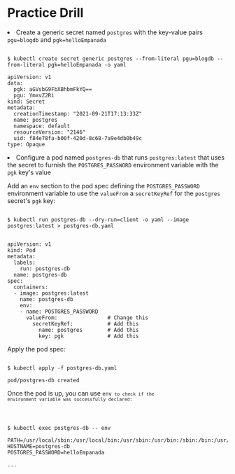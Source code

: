 <!-- CKAD Self-Study Mod 4 -->

# Practice Drill

<li>Create a generic secret named <code>postgres</code> with the key-value pairs <code>pgu=blogdb</code> and <code>pgk=helloEmpanada</code></li>

<pre class="wp-block-code"><code>
$ kubectl create secret generic postgres --from-literal pgu=blogdb --from-literal pgk=helloEmpanada -o yaml

apiVersion: v1
data:
  pgk: aGVsbG9FbXBhbmFkYQ==
  pgu: YmxvZ2Ri
kind: Secret
metadata:
  creationTimestamp: "2021-09-21T17:13:33Z"
  name: postgres
  namespace: default
  resourceVersion: "2146"
  uid: f84e78fa-b00f-420d-8c68-7a9e4db0b49c
type: Opaque
</code></pre>

<li>Configure a pod named <code>postgres-db</code> that runs <code>postgres:latest</code> that uses the secret to furnish the <code>POSTGRES_PASSWORD</code> environment variable with the <code>pgk</code> key's value</li>

Add an <code>env</code> section to the pod spec defining the <code>POSTGRES_PASSWORD</code> environment variable to use the <code>valueFrom</code> a <code>secretKeyRef</code> for the <code>postgres</code> secret's <code>pgk</code> key:

<pre class="wp-block-code"><code>
$ kubectl run postgres-db --dry-run=client -o yaml --image postgres:latest > postgres-db.yaml
</code></pre>

<pre class="wp-block-code"><code>
apiVersion: v1
kind: Pod
metadata:
  labels:
    run: postgres-db
  name: postgres-db
spec:
  containers:
  - image: postgres:latest
    name: postgres-db
    env:
    - name: POSTGRES_PASSWORD
      valueFrom:                # Change this
        secretKeyRef:           # Add this
          name: postgres        # Add this
          key: pgk              # Add this
</code></pre>

Apply the pod spec:

<pre class="wp-block-code"><code>
$ kubectl apply -f postgres-db.yaml

pod/postgres-db created
</code></pre>

Once the pod is up, you can use <code>env<code> to check if the environment variable was successfully declared:

<pre class="wp-block-code"></code>
$ kubectl exec postgres-db -- env

PATH=/usr/local/sbin:/usr/local/bin:/usr/sbin:/usr/bin:/sbin:/bin:/usr/lib/postgresql/13/bin
HOSTNAME=postgres-db
POSTGRES_PASSWORD=helloEmpanada

...
</code></pre>